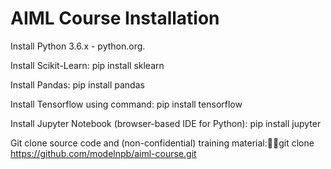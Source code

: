 # AIML Course Installation

Install Python 3.6.x - python.org.

Install Scikit-Learn: pip install sklearn

Install Pandas: pip install pandas

Install Tensorflow using command: pip install tensorflow

Install Jupyter Notebook (browser-based IDE for Python): pip install jupyter

Git clone source code and (non-confidential) training material:git clone https://github.com/modelnpb/aiml-course.git
